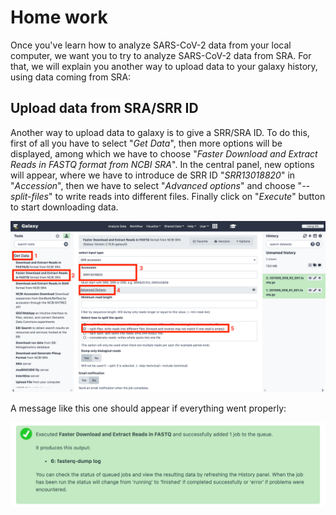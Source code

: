 # Home work

Once you've learn how to analyze SARS-CoV-2 data from your local computer, we want you to try to analyze SARS-CoV-2 data from SRA. For that, we will explain you another way to upload data to your galaxy history, using data coming from SRA:

## Upload data from SRA/SRR ID
Another way to upload data to galaxy is to give a SRR/SRA ID. To do this, first of all you have to select "_Get Data_", then more options will be displayed, among which we have to choose "_Faster Download and Extract Reads in FASTQ format from NCBI SRA_". In the central panel, new options will appear, where we have to introduce de SRR ID "_SRR13018820_" in "_Accession_", then we have to select "_Advanced options_" and choose "_--split-files_" to write reads into different files. Finally click on "_Execute_" button to start downloading data.

![sra_download](../docs/images/sra_download.png)

A message like this one should appear if everything went properly:

![running_message](../docs/images/running_message.png)
